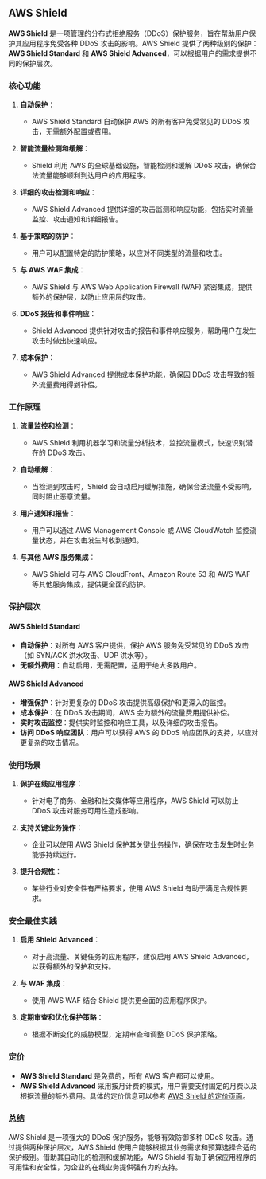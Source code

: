 ## AWS Shield

**AWS Shield** 是一项管理的分布式拒绝服务（DDoS）保护服务，旨在帮助用户保护其应用程序免受各种 DDoS 攻击的影响。AWS Shield 提供了两种级别的保护：**AWS Shield Standard** 和 **AWS Shield Advanced**，可以根据用户的需求提供不同的保护层次。

### 核心功能

1. **自动保护**：
   - AWS Shield Standard 自动保护 AWS 的所有客户免受常见的 DDoS 攻击，无需额外配置或费用。

2. **智能流量检测和缓解**：
   - Shield 利用 AWS 的全球基础设施，智能检测和缓解 DDoS 攻击，确保合法流量能够顺利到达用户的应用程序。

3. **详细的攻击检测和响应**：
   - AWS Shield Advanced 提供详细的攻击监测和响应功能，包括实时流量监控、攻击通知和详细报告。

4. **基于策略的防护**：
   - 用户可以配置特定的防护策略，以应对不同类型的流量和攻击。

5. **与 AWS WAF 集成**：
   - AWS Shield 与 AWS Web Application Firewall (WAF) 紧密集成，提供额外的保护层，以防止应用层的攻击。

6. **DDoS 报告和事件响应**：
   - Shield Advanced 提供针对攻击的报告和事件响应服务，帮助用户在发生攻击时做出快速响应。

7. **成本保护**：
   - AWS Shield Advanced 提供成本保护功能，确保因 DDoS 攻击导致的额外流量费用得到补偿。

### 工作原理

1. **流量监控和检测**：
   - AWS Shield 利用机器学习和流量分析技术，监控流量模式，快速识别潜在的 DDoS 攻击。

2. **自动缓解**：
   - 当检测到攻击时，Shield 会自动启用缓解措施，确保合法流量不受影响，同时阻止恶意流量。

3. **用户通知和报告**：
   - 用户可以通过 AWS Management Console 或 AWS CloudWatch 监控流量状态，并在攻击发生时收到通知。

4. **与其他 AWS 服务集成**：
   - AWS Shield 可与 AWS CloudFront、Amazon Route 53 和 AWS WAF 等其他服务集成，提供更全面的防护。

### 保护层次

#### AWS Shield Standard
- **自动保护**：对所有 AWS 客户提供，保护 AWS 服务免受常见的 DDoS 攻击（如 SYN/ACK 洪水攻击、UDP 洪水等）。
- **无额外费用**：自动启用，无需配置，适用于绝大多数用户。

#### AWS Shield Advanced
- **增强保护**：针对更复杂的 DDoS 攻击提供高级保护和更深入的监控。
- **成本保护**：在 DDoS 攻击期间，AWS 会为额外的流量费用提供补偿。
- **实时攻击监控**：提供实时监控和响应工具，以及详细的攻击报告。
- **访问 DDoS 响应团队**：用户可以获得 AWS 的 DDoS 响应团队的支持，以应对更复杂的攻击情况。

### 使用场景

1. **保护在线应用程序**：
   - 针对电子商务、金融和社交媒体等应用程序，AWS Shield 可以防止 DDoS 攻击对服务可用性造成影响。

2. **支持关键业务操作**：
   - 企业可以使用 AWS Shield 保护其关键业务操作，确保在攻击发生时业务能够持续运行。

3. **提升合规性**：
   - 某些行业对安全性有严格要求，使用 AWS Shield 有助于满足合规性要求。

### 安全最佳实践

1. **启用 Shield Advanced**：
   - 对于高流量、关键任务的应用程序，建议启用 AWS Shield Advanced，以获得额外的保护和支持。

2. **与 WAF 集成**：
   - 使用 AWS WAF 结合 Shield 提供更全面的应用程序保护。

3. **定期审查和优化保护策略**：
   - 根据不断变化的威胁模型，定期审查和调整 DDoS 保护策略。

### 定价

- **AWS Shield Standard** 是免费的，所有 AWS 客户都可以使用。
- **AWS Shield Advanced** 采用按月计费的模式，用户需要支付固定的月费以及根据流量的额外费用。具体的定价信息可以参考 [AWS Shield 的定价页面](https://aws.amazon.com/shield/pricing/)。

### 总结

AWS Shield 是一项强大的 DDoS 保护服务，能够有效防御多种 DDoS 攻击。通过提供两种保护层次，AWS Shield 使用户能够根据其业务需求和预算选择合适的保护级别。借助其自动化的检测和缓解功能，AWS Shield 有助于确保应用程序的可用性和安全性，为企业的在线业务提供强有力的支持。